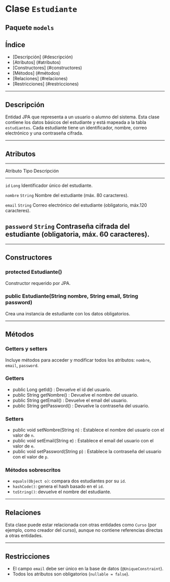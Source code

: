 # Clase `Estudiante`

## Paquete `models`

## Índice

-   [Descripción]	(#descripción)
-   [Atributos]		(#atributos)
-   [Constructores]	(#constructores)
-   [Métodos]		(#métodos)
-   [Relaciones]	(#relaciones)
-   [Restricciones]	(#restricciones)

------------------------------------------------------------------------

## Descripción

Entidad JPA que representa a un usuario o alumno del sistema. Esta clase
contiene los datos básicos del estudiante y está mapeada a la tabla
`estudiantes`. Cada estudiante tiene un identificador, nombre, correo
electrónico y una contraseña cifrada.

------------------------------------------------------------------------

## Atributos

  --------------------------------------------------------------------------
  Atributo     Tipo       Descripción
  ------------ ---------- --------------------------------------------------
  `id`         `Long`     Identificador único del estudiante.

  `nombre`     `String`   Nombre del estudiante (máx. 80 caracteres).

  `email`      `String`   Correo electrónico del estudiante (obligatorio,
                          máx.120 caracteres).

  `password`   `String`   Contraseña cifrada del estudiante (obligatoria,
                          máx. 60 caracteres).
  --------------------------------------------------------------------------

------------------------------------------------------------------------

## Constructores

### protected Estudiante()

Constructor requerido por JPA.

### public Estudiante(String nombre, String email, String password)

Crea una instancia de estudiante con los datos obligatorios.

------------------------------------------------------------------------

## Métodos

### Getters y setters

Incluye métodos para acceder y modificar todos los atributos: `nombre`,
`email`, `password`.

### Getters

-   public Long getId() : Devuelve el id del usuario.
-   public String getNombre() : Devuelve el nombre del usuario.
-   public String getEmail() : Devuelve el email del usuario.
-   public String getPassword() : Devuelve la contraseña del usuario.

### Setters

-   public void setNombre(String n) : Establece el nombre del usuario
    con el valor de `n`.
-   public void setEmail(String e) : Establece el email del usuario con
    el valor de `e`.
-   public void setPassword(String p) : Establece la contraseña del
    usuario con el valor de `p`.

### Métodos sobrescritos

-   `equals(Object o)`: compara dos estudiantes por su `id`.
-   `hashCode()`: genera el hash basado en el `id`.
-   `toString()`: devuelve el nombre del estudiante.

------------------------------------------------------------------------

## Relaciones

Esta clase puede estar relacionada con otras entidades como `Curso` (por
ejemplo, como creador del curso), aunque no contiene referencias
directas a otras entidades.

------------------------------------------------------------------------

## Restricciones

-   El campo `email` debe ser único en la base de datos
    (`@UniqueConstraint`).
-   Todos los atributos son obligatorios (`nullable = false`).
